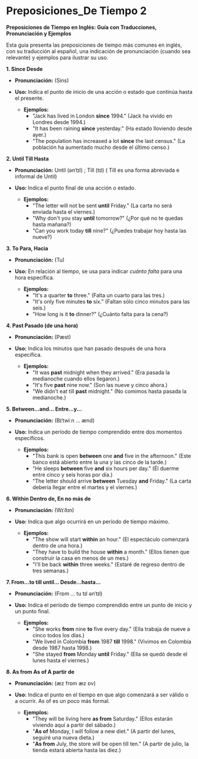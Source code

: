 # Preposiciones_De Tiempo 2


**Preposiciones de Tiempo en Inglés: Guía con Traducciones, Pronunciación y Ejemplos**

Esta guía presenta las preposiciones de tiempo más comunes en inglés, con su traducción al español, una indicación de pronunciación (cuando sea relevante) y ejemplos para ilustrar su uso.

**1.  Since    Desde**

*   **Pronunciación:** (Sins)
*   **Uso:** Indica el punto de inicio de una acción o estado que continúa hasta el presente.

    *   **Ejemplos:**
        *   "Jack has lived in London **since** 1994." (Jack ha vivido en Londres desde 1994.)
        *   "It has been raining **since** yesterday." (Ha estado lloviendo desde ayer.)
        *   "The population has increased a lot **since** the last census." (La población ha aumentado mucho desde el último censo.)

**2.  Until   Till    Hasta**

*   **Pronunciación:** Until (ənˈtɪl) ; Till (tɪl)  ( Till es una forma abreviada e informal de Until)
*   **Uso:** Indica el punto final de una acción o estado.

    *   **Ejemplos:**
        *   "The letter will not be sent **until** Friday." (La carta no será enviada hasta el viernes.)
        *   "Why don't you stay **until** tomorrow?" (¿Por qué no te quedas hasta mañana?)
        *   "Can you work today **till** nine?" (¿Puedes trabajar hoy hasta las nueve?)

**3.  To    Para, Hacia**

*   **Pronunciación:** (Tu)
*   **Uso:** En relación al tiempo, se usa para indicar *cuánto falta* para una hora específica.

    *   **Ejemplos:**
        *   "It's a quarter **to** three." (Falta un cuarto para las tres.)
        *   "It's only five minutes **to** six." (Faltan sólo cinco minutos para las seis.)
        *   "How long is it **to** dinner?" (¿Cuánto falta para la cena?)

**4.  Past    Pasado (de una hora)**

*   **Pronunciación:** (Pæst)
*   **Uso:** Indica los minutos que han pasado después de una hora específica.

    *   **Ejemplos:**
        *   "It was **past** midnight when they arrived." (Era pasada la medianoche cuando ellos llegaron.)
        *   "It's five **past** nine now." (Son las nueve y cinco ahora.)
        *   "We didn't eat till **past** midnight." (No comimos hasta pasada la medianoche.)

**5.  Between...and...    Entre...y...**

*   **Pronunciación:** (Bɪˈtwiːn ... ænd)
*   **Uso:** Indica un período de tiempo comprendido entre dos momentos específicos.

    *   **Ejemplos:**
        *   "This bank is open **between** one **and** five in the afternoon." (Este banco está abierto entre la una y las cinco de la tarde.)
        *   "He sleeps **between** five **and** six hours per day." (Él duerme entre cinco y seis horas por día.)
        *   "The letter should arrive **between** Tuesday **and** Friday." (La carta debería llegar entre el martes y el viernes.)

**6.  Within    Dentro de, En no más de**

*   **Pronunciación:** (Wɪˈðɪn)
*   **Uso:** Indica que algo ocurrirá en un período de tiempo máximo.

    *   **Ejemplos:**
        *   "The show will start **within** an hour." (El espectáculo comenzará dentro de una hora.)
        *   "They have to build the house **within** a month." (Ellos tienen que construir la casa en menos de un mes.)
        *   "I'll be back **within** three weeks." (Estaré de regreso dentro de tres semanas.)

**7.  From...to till until...    Desde...hasta...**

*   **Pronunciación:** (Frɒm ... tu tɪl ənˈtɪl)
*   **Uso:** Indica el período de tiempo comprendido entre un punto de inicio y un punto final.

    *   **Ejemplos:**
        *   "She works **from** nine **to** five every day." (Ella trabaja de nueve a cinco todos los días.)
        *   "We lived in Colombia **from** 1987 **till** 1998." (Vivimos en Colombia desde 1987 hasta 1998.)
        *   "She stayed **from** Monday **until** Friday." (Ella se quedó desde el lunes hasta el viernes.)

**8.  As from   As of    A partir de**

*   **Pronunciación:** (æz frɒm   æz ɒv)
*   **Uso:** Indica el punto en el tiempo en que algo comenzará a ser válido o a ocurrir.  As of es un poco más formal.

    *   **Ejemplos:**
        *   "They will be living here **as from** Saturday." (Ellos estarán viviendo aquí a partir del sábado.)
        *   "**As of** Monday, I will follow a new diet." (A partir del lunes, seguiré una nueva dieta.)
        *   "**As from** July, the store will be open till ten." (A partir de julio, la tienda estará abierta hasta las diez.)

